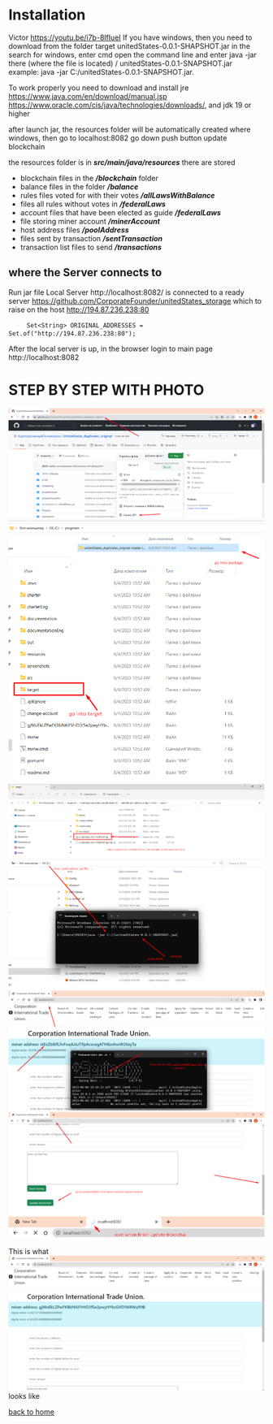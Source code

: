 # Installation
Victor https://youtu.be/i7b-8lfIueI
If you have windows, then you need to download from the folder target unitedStates-0.0.1-SHAPSHOT.jar
in the search for windows, enter cmd open the command line and enter java -jar there (where the file is located) / unitedStates-0.0.1-SNAPSHOT.jar
example: java -jar C:/unitedStates-0.0.1-SNAPSHOT.jar.

To work properly you need to download and install jre https://www.java.com/en/download/manual.jsp
https://www.oracle.com/cis/java/technologies/downloads/,
and jdk 19 or higher

after launch jar, the resources folder will be automatically created where windows, then 
go to localhost:8082 go down push button update blockchain

the resources folder is in ***src/main/java/resources***
there are stored
- blockchain files in the ***/blockchain*** folder
- balance files in the folder ***/balance***
- rules files voted for with their votes ***/allLawsWithBalance***
- files all rules without votes in ***/federalLaws***
- account files that have been elected as guide ***/federalLaws***
- file storing miner account ***/minerAccount***
- host address files ***/poolAddress***
- files sent by transaction ***/sentTransaction***
- transaction list files to send ***/transactions***



## where the Server connects to
Run jar file
Local Server http://localhost:8082/ is connected to a ready server
https://github.com/CorporateFounder/unitedStates_storage
which to raise on the host http://194.87.236.238:80
````
     Set<String> ORIGINAL_ADDRESSES = Set.of("http://194.87.236.238:80");
````

After the local server is up, in the browser
login to main page http://localhost:8082

# STEP BY STEP WITH PHOTO
![step 1](../screenshots/step-1-install.png)
![step 2](../screenshots/step-2-install.png)
![step 3](../screenshots/step-3-install.png)
![step 4](../screenshots/step-4-install.png)
![step 5](../screenshots/step5-instatll.png)
![step 6](../screenshots/step-6-install.png)
![step 7](../screenshots/step-7-install.png)
![step 8](../screenshots/step-8-install.png)



This is what ![main menu](../screenshots/main-menuEng.png) looks like

[back to home](./documentationEng.md)